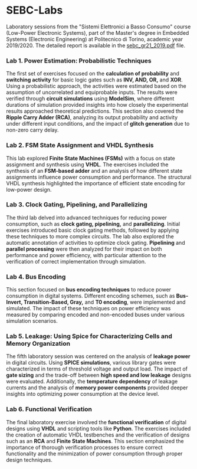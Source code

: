 # SEBC-Labs
Laboratory sessions from the "Sistemi Elettronici a Basso Consumo" course (Low-Power Electronic Systems), part of the Master's degree in Embedded Systems (Electronic Engineering) at Politecnico di Torino, academic year 2019/2020. The detailed report is available in the [sebc_gr21_2019.pdf](sebc_gr21_2019.pdf) file.

### Lab 1. **Power Estimation: Probabilistic Techniques**
The first set of exercises focused on the **calculation of probability** and **switching activity** for basic logic gates such as **INV, AND, OR,** and **XOR**. Using a probabilistic approach, the activities were estimated based on the assumption of uncorrelated and equiprobable inputs. The results were verified through **circuit simulations** using **ModelSim**, where different durations of simulation provided insights into how closely the experimental results approached theoretical predictions. This section also covered the **Ripple Carry Adder (RCA)**, analyzing its output probability and activity under different input conditions, and the impact of **glitch generation** due to non-zero carry delay.

### Lab 2. **FSM State Assignment and VHDL Synthesis**
This lab explored **Finite State Machines (FSMs)** with a focus on state assignment and synthesis using **VHDL**. The exercises included the synthesis of an **FSM-based adder** and an analysis of how different state assignments influence power consumption and performance. The structural VHDL synthesis highlighted the importance of efficient state encoding for low-power design.

### Lab 3. **Clock Gating, Pipelining, and Parallelizing**
The third lab delved into advanced techniques for reducing power consumption, such as **clock gating, pipelining,** and **parallelizing**. Initial exercises introduced basic clock gating methods, followed by applying these techniques to more complex circuits. The lab also explored the automatic annotation of activities to optimize clock gating. **Pipelining** and **parallel processing** were then analyzed for their impact on both performance and power efficiency, with particular attention to the verification of correct implementation through simulation.

### Lab 4. **Bus Encoding**
This section focused on **bus encoding techniques** to reduce power consumption in digital systems. Different encoding schemes, such as **Bus-Invert, Transition-Based, Gray,** and **T0 encoding**, were implemented and simulated. The impact of these techniques on power efficiency was measured by comparing encoded and non-encoded buses under various simulation scenarios.

### Lab 5. **Leakage: Using Spice for Characterizing Cells and Memory Organization**
The fifth laboratory session was centered on the analysis of **leakage power** in digital circuits. Using **SPICE simulations**, various library gates were characterized in terms of threshold voltage and output load. The impact of **gate sizing** and the trade-off between **high speed and low leakage** designs were evaluated. Additionally, the **temperature dependency** of leakage currents and the analysis of **memory power components** provided deeper insights into optimizing power consumption at the device level.

### Lab 6. **Functional Verification**
The final laboratory exercise involved the **functional verification** of digital designs using **VHDL** and scripting tools like **Python**. The exercises included the creation of automatic VHDL testbenches and the verification of designs such as an **RCA** and **Finite State Machines**. This section emphasized the importance of thorough verification processes to ensure correct functionality and the minimization of power consumption through proper design techniques.
